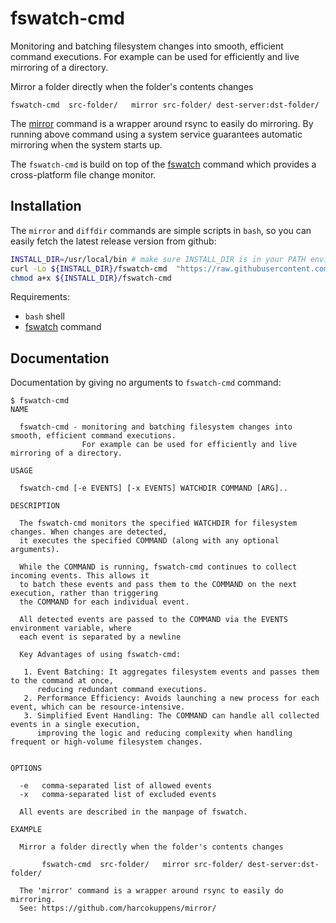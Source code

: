 # fswatch-cmd

Monitoring and batching filesystem changes into smooth, efficient command executions. For example
can be used for efficiently and live mirroring of a directory.

Mirror a folder directly when the folder's contents changes

    fswatch-cmd  src-folder/   mirror src-folder/ dest-server:dst-folder/

The [mirror](https://github.com/harcokuppens/mirror/) command is a wrapper around rsync to easily do
mirroring. By running above command using a system service guarantees automatic mirroring when the
system starts up.

The `fswatch-cmd` is build on top of the [fswatch](https://github.com/emcrisostomo/fswatch) command
which provides a cross-platform file change monitor.

## Installation

The `mirror` and `diffdir` commands are simple scripts in `bash`, so you can easily fetch the latest
release version from github:

```bash
INSTALL_DIR=/usr/local/bin # make sure INSTALL_DIR is in your PATH environment variable
curl -Lo ${INSTALL_DIR}/fswatch-cmd  "https://raw.githubusercontent.com/harcokuppens/fswatch-cmd/refs/heads/main/bin/fswatch-cmd"
chmod a+x ${INSTALL_DIR}/fswatch-cmd
```

Requirements:

- `bash` shell
- [fswatch](https://github.com/emcrisostomo/fswatch) command

## Documentation

Documentation by giving no arguments to `fswatch-cmd` command:

```console
$ fswatch-cmd
NAME

  fswatch-cmd - monitoring and batching filesystem changes into smooth, efficient command executions.
                For example can be used for efficiently and live mirroring of a directory.

USAGE

  fswatch-cmd [-e EVENTS] [-x EVENTS] WATCHDIR COMMAND [ARG]..

DESCRIPTION

  The fswatch-cmd monitors the specified WATCHDIR for filesystem changes. When changes are detected,
  it executes the specified COMMAND (along with any optional arguments).

  While the COMMAND is running, fswatch-cmd continues to collect incoming events. This allows it
  to batch these events and pass them to the COMMAND on the next execution, rather than triggering
  the COMMAND for each individual event.

  All detected events are passed to the COMMAND via the EVENTS environment variable, where
  each event is separated by a newline

  Key Advantages of using fswatch-cmd:

   1. Event Batching: It aggregates filesystem events and passes them to the command at once,
      reducing redundant command executions.
   2. Performance Efficiency: Avoids launching a new process for each event, which can be resource-intensive.
   3. Simplified Event Handling: The COMMAND can handle all collected events in a single execution,
      improving the logic and reducing complexity when handling frequent or high-volume filesystem changes.


OPTIONS

  -e   comma-separated list of allowed events
  -x   comma-separated list of excluded events

  All events are described in the manpage of fswatch.

EXAMPLE

  Mirror a folder directly when the folder's contents changes

       fswatch-cmd  src-folder/   mirror src-folder/ dest-server:dst-folder/

  The 'mirror' command is a wrapper around rsync to easily do mirroring.
  See: https://github.com/harcokuppens/mirror/

```
